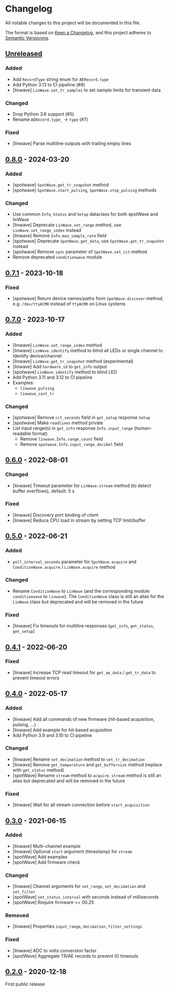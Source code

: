 # Changelog

All notable changes to this project will be documented in this file.

The format is based on [Keep a Changelog](https://keepachangelog.com/en/1.0.0/),
and this project adheres to [Semantic Versioning](https://semver.org/spec/v2.0.0.html).

## [Unreleased]

### Added

- Add `RecordType` string enum for `AERecord.type`
- Add Python 3.13 to CI pipeline (#8)
- [linwave] `LinWave.set_tr_samples` to set sample limits for transient data

### Changed

- Drop Python 3.6 support (#5)
- Rename `AERecord.type_` -> `type` (#7)

### Fixed

- [linwave] Parse multiline outputs with trailing empty lines


## [0.8.0] - 2024-03-20

### Added

- [spotwave] `SpotWave.get_tr_snapshot` method
- [spotwave] `SpotWave.start_pulsing`, `SpotWave.stop_pulsing` methods

### Changed

- Use common `Info`, `Status` and `Setup` dataclass for both spotWave and linWave
- [linwave] Deprecate `LinWave.set_range` method, use `LinWave.set_range_index` instead
- [linwave] Remove `Info.max_sample_rate` field
- [spotwave] Deprecate `SpotWave.get_data`, use `SpotWave.get_tr_snapshot` instead
- [spotwave] Remove `sync` parameter of `SpotWave.set_cct` method
- Remove deprecated `conditionwave` module


## [0.7.1] - 2023-10-18

### Fixed

- [spotwave] Return device names/paths from `SpotWave.discover` method, e.g. `/dev/ttyACM0` instead of `ttyACM0` on Linux systems


## [0.7.0] - 2023-10-17

### Added

- [linwave] `LinWave.set_range_index` method
- [linwave] `LinWave.identify` method to blind all LEDs or single channel to identify device/channel
- [linwave] `LinWave.get_tr_snapshot` method (experimental)
- [linwave] Add `hardware_id` to `get_info` output
- [spotwave] `LinWave.identify` method to blind LED
- Add Python 3.11 and 3.12 to CI pipeline
- Examples:
  - `linwave_pulsing`
  - `linwave_cont_tr`

### Changed

- [spotwave] Remove `cct_seconds` field in `get_setup` response `Setup`
- [spotwave] Make `readlines` method private
- List input range(s) in `get_info` response `Info.input_range` (human-readable format)
  - Remove `linwave.Info.range_count` field
  - Remove `spotwave.Info.input_range_decibel` field


## [0.6.0] - 2022-08-01

### Changed

- [linwave] Timeout parameter for `LinWave.stream` method (to detect buffer overflows), default: 5 s

### Fixed

- [linwave] Discovery port binding of client
- [linwave] Reduce CPU load in stream by setting TCP limit/buffer


## [0.5.0] - 2022-06-21

### Added

- `poll_interval_seconds` parameter for `SpotWave.acquire` and `ConditionWave.acquire` / `LinWave.acquire` method

### Changed

- Rename `ConditionWave` to `LinWave` (and the corresponding module `conditionwave` to `linwave`). The `ConditionWave` class is still an alias for the `LinWave` class but deprecated and will be removed in the future

### Fixed

- [linwave] Fix timeouts for multiline responses (`get_info`, `get_status`, `get_setup`)


## [0.4.1] - 2022-06-20

### Fixed

- [linwave] Increase TCP read timeout for `get_ae_data` / `get_tr_data` to prevent timeout errors


## [0.4.0] - 2022-05-17

### Added

- [linwave] Add all commands of new firmware (hit-based acquisition, pulsing, ...)
- [linwave] Add example for hit-based acquisition
- Add Python 3.9 and 3.10 to CI pipeline

### Changed

- [linwave] Rename `set_decimation` method to `set_tr_decimation`
- [linwave] Remove `get_temperature` and `get_buffersize` method (replace with `get_status` method)
- [spotWave] Rename `stream` method to `acquire`. `stream` method is still an alias but deprecated and will be removed in the future

### Fixed

- [linwave] Wait for all stream connection before `start_acquisition`


## [0.3.0] - 2021-06-15

### Added

- [linwave] Multi-channel example
- [linwave] Optional `start` argument (timestamp) for `stream`
- [spotWave] Add examples
- [spotWave] Add firmware check

### Changed

- [linwave] Channel arguments for `set_range`, `set_decimation` and `set_filter`
- [spotWave] `set_status_interval` with seconds instead of milliseconds
- [spotWave] Require firmware >= 00.25

### Removed
- [linwave] Properties `input_range`, `decimation`, `filter_settings`

### Fixed

- [linwave] ADC to volts conversion factor
- [spotWave] Aggregate TR/AE records to prevent IO timeouts


## [0.2.0] - 2020-12-18

First public release

[Unreleased]: https://github.com/vallen-systems/pyWaveLine/compare/0.8.0...HEAD
[0.8.0]: https://github.com/vallen-systems/pyWaveLine/compare/0.7.1...0.8.0
[0.7.1]: https://github.com/vallen-systems/pyWaveLine/compare/0.7.0...0.7.1
[0.7.0]: https://github.com/vallen-systems/pyWaveLine/compare/0.6.0...0.7.0
[0.6.0]: https://github.com/vallen-systems/pyWaveLine/compare/0.5.0...0.6.0
[0.5.0]: https://github.com/vallen-systems/pyWaveLine/compare/0.4.1...0.5.0
[0.4.1]: https://github.com/vallen-systems/pyWaveLine/compare/0.4.0...0.4.1
[0.4.0]: https://github.com/vallen-systems/pyWaveLine/compare/0.3.0...0.4.0
[0.3.0]: https://github.com/vallen-systems/pyWaveLine/compare/0.2.0...0.3.0
[0.2.0]: https://github.com/vallen-systems/pyWaveLine/releases/tag/0.2.0
